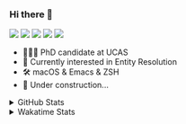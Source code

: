 ### Hi there 👋

[![](https://img.shields.io/badge/-Email-325180?logo=maildotru&logoColor=white&style=flat-square)](mailto:hi@wang.tianshu.me)
[![](https://img.shields.io/badge/-GitHub-black?logo=GitHub&style=flat-square)](https://github.com/tshu-w)
[![](https://img.shields.io/badge/-Telegram-26a5e4?labelColor=fafafa&logo=telegram&style=flat-square)](https://t.me/tshu_w) 
[![](https://img.shields.io/badge/-Twitter-1da1f2?logo=Twitter&logoColor=white&style=flat-square)](https://twitter.com/tshu_w)
[![](https://komarev.com/ghpvc/?username=tshu-w&color=blueviolet&style=flat-square)]()



- 🧑🏻‍🎓 PhD candidate at UCAS
- 🔭 Currently interested in Entity Resolution
- 🛠 macOS & Emacs & ZSH
- 🚧 Under construction...

<details>

<summary>GitHub Stats</summary>

![Tianshu's GitHub stats](https://github-readme-stats.vercel.app/api?username=tshu-w&show_icons=true&theme=buefy&count_private=true)
  
</details>


<details>
  <summary>Wakatime Stats</summary>

  Currently, files accessed by tramp cannot be tracked by wakatime, see https://github.com/wakatime/wakatime-mode/issues/27
  <br>
  
<!--START_SECTION:waka-->
![Code Time](http://img.shields.io/badge/Code%20Time-6%2C145%20hrs%2050%20mins-blue)

**I'm an Early 🐤** 

```text
🌞 Morning    80 commits     ████░░░░░░░░░░░░░░░░░░░░░   17.98% 
🌆 Daytime    226 commits    ████████████░░░░░░░░░░░░░   50.79% 
🌃 Evening    131 commits    ███████░░░░░░░░░░░░░░░░░░   29.44% 
🌙 Night      8 commits      ░░░░░░░░░░░░░░░░░░░░░░░░░   1.8%

```
📅 **I'm Most Productive on Tuesday** 

```text
Monday       77 commits     ████░░░░░░░░░░░░░░░░░░░░░   17.3% 
Tuesday      104 commits    █████░░░░░░░░░░░░░░░░░░░░   23.37% 
Wednesday    51 commits     ██░░░░░░░░░░░░░░░░░░░░░░░   11.46% 
Thursday     43 commits     ██░░░░░░░░░░░░░░░░░░░░░░░   9.66% 
Friday       68 commits     ███░░░░░░░░░░░░░░░░░░░░░░   15.28% 
Saturday     61 commits     ███░░░░░░░░░░░░░░░░░░░░░░   13.71% 
Sunday       41 commits     ██░░░░░░░░░░░░░░░░░░░░░░░   9.21%

```


📊 **This Week I Spent My Time On** 

```text
💬 Programming Languages: 
sh                       4 hrs 58 mins       █████████████████████████   100.0%

🔥 Editors: 
Zsh                      4 hrs 58 mins       █████████████████████████   100.0%

🐱‍💻 Projects: 
Terminal                 4 hrs 38 mins       ███████████████████████░░   93.1% 
universal-blocker        15 mins             █░░░░░░░░░░░░░░░░░░░░░░░░   5.02% 
melpa                    3 mins              ░░░░░░░░░░░░░░░░░░░░░░░░░   1.27% 
dotfiles                 1 min               ░░░░░░░░░░░░░░░░░░░░░░░░░   0.6%

💻 Operating System: 
Mac                      4 hrs 2 mins        ████████████████████░░░░░   81.05% 
Linux                    56 mins             ████░░░░░░░░░░░░░░░░░░░░░   18.95%

```

**I Mostly Code in Python** 

```text
Python                   11 repos            ████████████░░░░░░░░░░░░░   50.0% 
HTML                     2 repos             ██░░░░░░░░░░░░░░░░░░░░░░░   9.09% 
Emacs Lisp               2 repos             ██░░░░░░░░░░░░░░░░░░░░░░░   9.09% 
JavaScript               2 repos             ██░░░░░░░░░░░░░░░░░░░░░░░   9.09% 
TeX                      2 repos             ██░░░░░░░░░░░░░░░░░░░░░░░   9.09%

```



 Last Updated on 30/11/2022 08:06:56 UTC
<!--END_SECTION:waka-->
</details>
